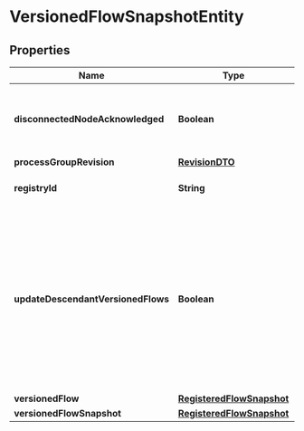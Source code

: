 # VersionedFlowSnapshotEntity

## Properties
Name | Type | Description | Notes
------------ | ------------- | ------------- | -------------
**disconnectedNodeAcknowledged** | **Boolean** | Acknowledges that this node is disconnected to allow for mutable requests to proceed. |  [optional]
**processGroupRevision** | [**RevisionDTO**](RevisionDTO.md) |  |  [optional]
**registryId** | **String** | The ID of the Registry that this flow belongs to |  [optional]
**updateDescendantVersionedFlows** | **Boolean** | If the Process Group to be updated has a child or descendant Process Group that is also under Version Control, this specifies whether or not the contents of that child/descendant Process Group should be updated. |  [optional]
**versionedFlow** | [**RegisteredFlowSnapshot**](RegisteredFlowSnapshot.md) |  |  [optional]
**versionedFlowSnapshot** | [**RegisteredFlowSnapshot**](RegisteredFlowSnapshot.md) |  |  [optional]
